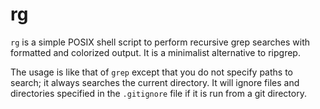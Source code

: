 rg
==
`rg` is a simple POSIX shell script to perform recursive grep searches with
formatted and colorized output. It is a minimalist alternative to ripgrep.

The usage is like that of `grep` except that you do not specify paths to
search; it always searches the current directory. It will ignore files and
directories specified in the `.gitignore` file if it is run from a git
directory.
